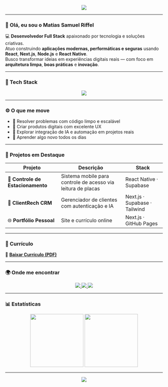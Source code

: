 <!-- Banner -->
<p align="center">
  <img src="https://capsule-render.vercel.app/api?type=waving&color=0:2C5364,100:203A43&height=200&section=header&text=Matias%20Samuel%20Riffel&fontSize=36&fontColor=ffffff&fontAlignY=35" />
</p>

---

### 👋 Olá, eu sou o Matias Samuel Riffel

💻 **Desenvolvedor Full Stack** apaixonado por tecnologia e soluções criativas.  
Atuo construindo **aplicações modernas, performáticas e seguras** usando **React**, **Next.js**, **Node.js** e **React Native**.  
Busco transformar ideias em experiências digitais reais — com foco em **arquitetura limpa**, **boas práticas** e **inovação**.

---

### 🧰 Tech Stack

<p align="center">
  <img src="https://skillicons.dev/icons?i=html,css,js,ts,react,nextjs,nodejs,postgres,git,github,figma,vscode,supabase,tailwind" />
</p>

---

### ⚙️ O que me move

- 🧠 Resolver problemas com código limpo e escalável  
- 🚀 Criar produtos digitais com excelente UX  
- 🤖 Explorar integração de IA e automação em projetos reais  
- 🌱 Aprender algo novo todos os dias  

---

### 🌟 Projetos em Destaque

| Projeto | Descrição | Stack |
|----------|------------|--------|
| 🚗 **Controle de Estacionamento** | Sistema mobile para controle de acesso via leitura de placas | React Native · Supabase |
| 💼 **ClientRech CRM** | Gerenciador de clientes com autenticação e IA | Next.js · Supabase · Tailwind |
| 🌐 **Portfólio Pessoal** | Site e currículo online | Next.js · GitHub Pages |


---

### 🧾 Currículo

📄 [**Baixar Currículo (PDF)**](https://github.com/msriffel/msriffel/raw/main/Curriculo_MatiasRiffel.pdf)


---

### 🌍 Onde me encontrar

<p align="center">
  <a href="https://linkedin.com/in/matiasriffel" target="_blank">
    <img src="https://img.shields.io/badge/LinkedIn-0A66C2?style=for-the-badge&logo=linkedin&logoColor=white"/>
  </a>
  <a href="mailto:matiasriffel.dev@gmail.com">
    <img src="https://img.shields.io/badge/Email-FF5722?style=for-the-badge&logo=gmail&logoColor=white"/>
  </a>
  <a href="https://github.com/msriffel" target="_blank">
    <img src="https://img.shields.io/badge/GitHub-181717?style=for-the-badge&logo=github&logoColor=white"/>
  </a>
</p>

---

### 📊 Estatísticas

<p align="center">
  <img height="170" src="https://github-readme-stats.vercel.app/api?username=msriffel&show_icons=true&theme=tokyonight&hide_border=true&count_private=true" />
  <img height="170" src="https://github-readme-stats.vercel.app/api/top-langs/?username=msriffel&layout=compact&theme=tokyonight&hide_border=true" />
</p>

---

<p align="center">
  <img src="https://capsule-render.vercel.app/api?type=waving&color=0:203A43,100:2C5364&height=120&section=footer" />
</p>
